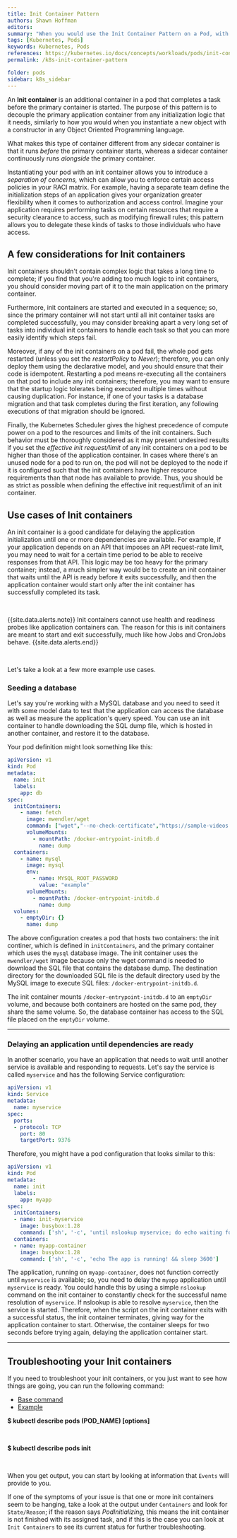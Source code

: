 ```yaml
---
title: Init Container Pattern
authors: Shawn Hoffman
editors: 
summary: "When you would use the Init Container Pattern on a Pod, with examples"
tags: [Kubernetes, Pods]
keywords: Kubernetes, Pods
references: https://kubernetes.io/docs/concepts/workloads/pods/init-containers/, https://hub.docker.com/r/mwendler/wget
permalink: /k8s-init-container-pattern

folder: pods
sidebar: k8s_sidebar
---
```


An **Init container** is an additional container in a pod that completes a task before the primary container is started. The purpose of this pattern is to decouple the primary application container from any initialization logic that it needs, similarly to how you would when you instantiate a new object with a constructor in any Object Oriented Programming language.

What makes this type of container different from any sidecar container is that it runs *before* the primary container starts, whereas a sidecar container continuously runs *alongside* the primary container.

Instantiating your pod with an init container allows you to introduce a *separation of concerns,* which can allow you to enforce certain access policies in your RACI matrix. For example, having a separate team define the initialization steps of an application gives your organization greater flexibility when it comes to authorization and access control. Imagine your application requires performing tasks on certain resources that require a security clearance to access, such as modifying firewall rules; this pattern allows you to delegate these kinds of tasks to those individuals who have access.

## A few considerations for Init containers

Init containers shouldn't contain complex logic that takes a long time to complete; if you find that you're adding too much logic to init containers, you should consider moving part of it to the main application on the primary container.

Furthermore, init containers are started and executed in a sequence; so, since the primary container will not start until all init container tasks are completed successfully, you may consider breaking apart a very long set of tasks into individual init containers to handle each task so that you can more easily identify which steps fail.

Moreover, if any of the init containers on a pod fail, the whole pod gets restarted (unless you set the *restartPolicy* to *Never*); therefore, you can only deploy them using the declarative model, and you should ensure that their code is idempotent. Restarting a pod means re-executing all the containers on that pod to include any init containers; therefore, you may want to ensure that the startup logic tolerates being executed multiple times without causing duplication. For instance, if one of  your tasks is a database migration and that task completes during the first iteration, any following executions of that migration should be ignored.

Finally, the Kubernetes Scheduler gives the highest precedence of compute power on a pod to the resources and limits of the init containers. Such behavior must be thoroughly considered as it may present undesired results if you set the *effective init request/limit* of any init containers on a pod to be higher than those of the application container. In cases where there's an unused node for a pod to run on, the pod will not be deployed to the node if it is configured such that the init containers have higher resource requirements than that node has available to provide. Thus, you should be as strict as possible when defining the effective init request/limit of an init container.

## Use cases of Init containers

An init container is a good candidate for delaying the application initialization until one or more dependencies are available. For example, if your application depends on an API that imposes an API request-rate limit, you may need to wait for a certain time period to be able to receive responses from that API. This logic may be too heavy for the primary container; instead, a much simpler way would be to create an init container that waits until the API is ready before it exits successfully, and then the application container would start only after the init container has successfully completed its task.

<br>

{{site.data.alerts.note}} Init containers cannot use health and readiness probes like application containers can. The reason for this is init containers are meant to start and exit successfully, much like how Jobs and CronJobs behave. {{site.data.alerts.end}}

<br>

Let's take a look at a few more example use cases.

### Seeding a database

Let's say you're working with a MySQL database and you need to seed it with some model data to test that the application can access the database as well as measure the application's query speed. You can use an init container to handle downloading the SQL dump file, which is hosted in another container, and restore it to the database.

Your pod definition might look something like this:

```yaml
apiVersion: v1
kind: Pod
metadata:
  name: init
  labels:
    app: db
spec:
  initContainers:
    - name: fetch
      image: mwendler/wget
      command: ["wget","--no-check-certificate","https://sample-videos.com/sql/Sample-SQL-File-1000rows.sql","-O","/docker-entrypoint-initdb.d/dump.sql"]
      volumeMounts:
        - mountPath: /docker-entrypoint-initdb.d
          name: dump
  containers:
    - name: mysql
      image: mysql
      env:
        - name: MYSQL_ROOT_PASSWORD
          value: "example"
      volumeMounts:
        - mountPath: /docker-entrypoint-initdb.d
          name: dump
  volumes:
    - emptyDir: {}
      name: dump
```

The above configuration creates a pod that hosts two containers: the init continer, which is defined in `initContainers`, and the primary container which uses the `mysql` database image. The init container uses the `mwendler/wget` image because only the wget command is needed to download the SQL file that contains the database dump. The destination directory for the downloaded SQL file is the default directory used by the MySQL image to execute SQL files: `/docker-entrypoint-initdb.d`.

The init container mounts `/docker-entrypoint-initdb.d` to an `emptyDir` volume, and because both containers are hosted on the same pod, they share the same volume. So, the database container has access to the SQL file placed on the `emptyDir` volume.

---

### Delaying an application until dependencies are ready

In another scenario, you have an application that needs to wait until another service is available and responding to requests. Let's say the service is called `myservice` and has the following Service configuration:

```yaml
apiVersion: v1
kind: Service
metadata:
  name: myservice
spec:
  ports:
  - protocol: TCP
    port: 80
    targetPort: 9376
```

Therefore, you might have a pod configuration that looks similar to this:

```yaml
apiVersion: v1
kind: Pod
metadata:
  name: init
  labels:
    app: myapp
spec:
  initContainers:
  - name: init-myservice
    image: busybox:1.28
    command: ['sh', '-c', 'until nslookup myservice; do echo waiting for myservice; sleep 2; done;']
  containers:
  - name: myapp-container
    image: busybox:1.28
    command: ['sh', '-c', 'echo The app is running! && sleep 3600']
```

The application, running on `myapp-container`, does not function correctly until `myservice` is available; so, you need to delay the `myapp` application until `myservice` is ready. You could handle this by using a simple `nslookup` command on the init container to constantly check for the successful name resolution of `myservice`. If nslookup is able to resolve `myservice`, then the service is started. Therefore, when the script on the init container exits with a successful status, the init container terminates, giving way for the application container to start. Otherwise, the container sleeps for two seconds before trying again, delaying the application container start.

---

## Troubleshooting your Init containers

If you need to troubleshoot your init containers, or you just want to see how things are going, you can run the following command:

<ul id="profileTabs" class="nav nav-tabs">
    <li class="active"><a href="#baseCommand" data-toggle="tab">Base command</a></li>
    <li><a href="#example" data-toggle="tab">Example</a></li>
</ul>
  <div class="tab-content">
<div role="tabpanel" class="tab-pane active" id="baseCommand">
    <p><b>$ kubectl describe pods (POD_NAME) [options] </b></p><br>
</div>

<div role="tabpanel" class="tab-pane" id="example">
    <p><b>$ kubectl describe pods init </b></p></div><br>
</div>

When you get output, you can start by looking at information that `Events` will provide to you.

If one of the symptoms of your issue is that one or more init containers seem to be hanging, take a look at the output under `Containers` and look for `State/Reason`; if the reason says *PodInitializing,* this means the init container is not finished with its assigned task, and if this is the case you can look at `Init Containers` to see its current status for further troubleshooting.
